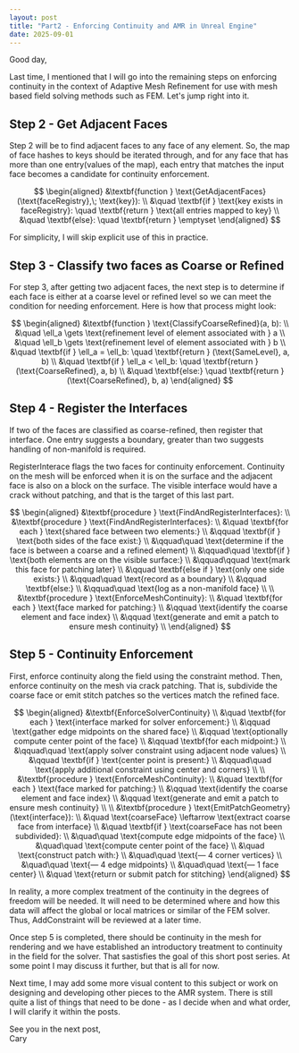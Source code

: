 ```yaml
---
layout: post
title: "Part2 - Enforcing Continuity and AMR in Unreal Engine"
date: 2025-09-01
---
```


Good day,

Last time, I mentioned that I will go into the remaining steps on enforcing continuity in the context of Adaptive Mesh Refinement for use with mesh based field solving methods such as FEM. Let's jump right into it.

## Step 2 - Get Adjacent Faces

Step 2 will be to find adjacent faces to any face of any element. So, the map of face hashes to keys should be iterated through, and for any face that has more than one entry(values of the map), each entry that matches the input face becomes a candidate for continuity enforcement.

$$
\begin{aligned}
&\textbf{function } \text{GetAdjacentFaces}(\text{faceRegistry},\; \text{key}): \\
&\quad \textbf{if } \text{key exists in faceRegistry}: \quad \textbf{return } \text{all entries mapped to key} \\
&\quad \textbf{else}: \quad \textbf{return } \emptyset
\end{aligned}
$$

For simplicity, I will skip explicit use of this in practice.


## Step 3 - Classify two faces as Coarse or Refined

For step 3, after getting two adjacent faces, the next step is to determine if each face is either at a coarse level or refined level so we can meet the condition for needing enforcement. Here is how that process might look:

$$
\begin{aligned}
&\textbf{function } \text{ClassifyCoarseRefined}(a, b): \\
&\quad \ell_a \gets \text{refinement level of element associated with } a \\
&\quad \ell_b \gets \text{refinement level of element associated with } b \\
&\quad \textbf{if } \ell_a = \ell_b: \quad \textbf{return } (\text{SameLevel}, a, b) \\
&\quad \textbf{if } \ell_a < \ell_b: \quad \textbf{return } (\text{CoarseRefined}, a, b) \\
&\quad \textbf{else:} \quad \textbf{return } (\text{CoarseRefined}, b, a)
\end{aligned}
$$

## Step 4 - Register the Interfaces

If two of the faces are classified as coarse-refined, then register that interface. One entry suggests a boundary, greater than two suggests handling of non-manifold is required.

RegisterInterace flags the two faces for continuity enforcement. Continuity on the mesh will be enforced when it is on the surface and the adjacent face is also on a block on the surface. The visible interface would have a crack without patching, and that is the target of this last part.

$$
\begin{aligned}
&\textbf{procedure } \text{FindAndRegisterInterfaces}: \\
&\textbf{procedure } \text{FindAndRegisterInterfaces}: \\
&\quad \textbf{for each } \text{shared face between two elements:} \\
&\qquad \textbf{if } \text{both sides of the face exist:} \\
&\qquad\quad \text{determine if the face is between a coarse and a refined element} \\
&\qquad\quad \textbf{if } \text{both elements are on the visible surface:} \\
&\qquad\qquad \text{mark this face for patching later} \\
&\qquad \textbf{else if } \text{only one side exists:} \\
&\qquad\quad \text{record as a boundary} \\
&\qquad \textbf{else:} \\
&\qquad\quad \text{log as a non-manifold face} \\
\\
&\textbf{procedure } \text{EnforceMeshContinuity}: \\
&\quad \textbf{for each } \text{face marked for patching:} \\
&\qquad \text{identify the coarse element and face index} \\
&\qquad \text{generate and emit a patch to ensure mesh continuity} \\
\end{aligned}
$$


## Step 5 - Continuity Enforcement

First, enforce continuity along the field using the constraint method. Then, enforce continuity on the mesh via crack patching. That is, subdivide the coarse face or emit stitch patches so the vertices match the refined face.

$$
\begin{aligned}
&\textbf{EnforceSolverContinuity} \\
&\quad \textbf{for each } \text{interface marked for solver enforcement:} \\
&\qquad \text{gather edge midpoints on the shared face} \\
&\qquad \text{optionally compute center point of the face} \\
&\qquad \textbf{for each midpoint:} \\
&\qquad\quad \text{apply solver constraint using adjacent node values} \\
&\qquad \textbf{if } \text{center point is present:} \\
&\qquad\quad \text{apply additional constraint using center and corners} \\
\\
&\textbf{procedure } \text{EnforceMeshContinuity}: \\
&\quad \textbf{for each } \text{face marked for patching:} \\
&\qquad \text{identify the coarse element and face index} \\
&\qquad \text{generate and emit a patch to ensure mesh continuity} \\
\\
&\textbf{procedure } \text{EmitPatchGeometry}(\text{interface}): \\
&\quad \text{coarseFace} \leftarrow \text{extract coarse face from interface} \\
&\quad \textbf{if } \text{coarseFace has not been subdivided}: \\
&\quad\quad \text{compute edge midpoints of the face} \\
&\quad\quad \text{compute center point of the face} \\
&\quad \text{construct patch with:} \\
&\quad\quad \text{— 4 corner vertices} \\
&\quad\quad \text{— 4 edge midpoints} \\
&\quad\quad \text{— 1 face center} \\
&\quad \text{return or submit patch for stitching}
\end{aligned}
$$

In reality, a more complex treatment of the continuity in the degrees of freedom will be needed. It will need to be determined where and how this data will affect the global or local matrices or similar of the FEM solver. Thus, AddConstraint will be reviewed at a later time.

Once step 5 is completed, there should be continuity in the mesh for rendering and we have established an introductory treatment to continuity in the field for the solver. That sastisfies the goal of this short post series. At some point I may discuss it further, but that is all for now.

Next time, I may add some more visual content to this subject or work on designing and developing other pieces to the AMR system. There is still quite a list of things that need to be done - as I decide when and what order, I will clarify it within the posts.

See you in the next post,
<br>Cary